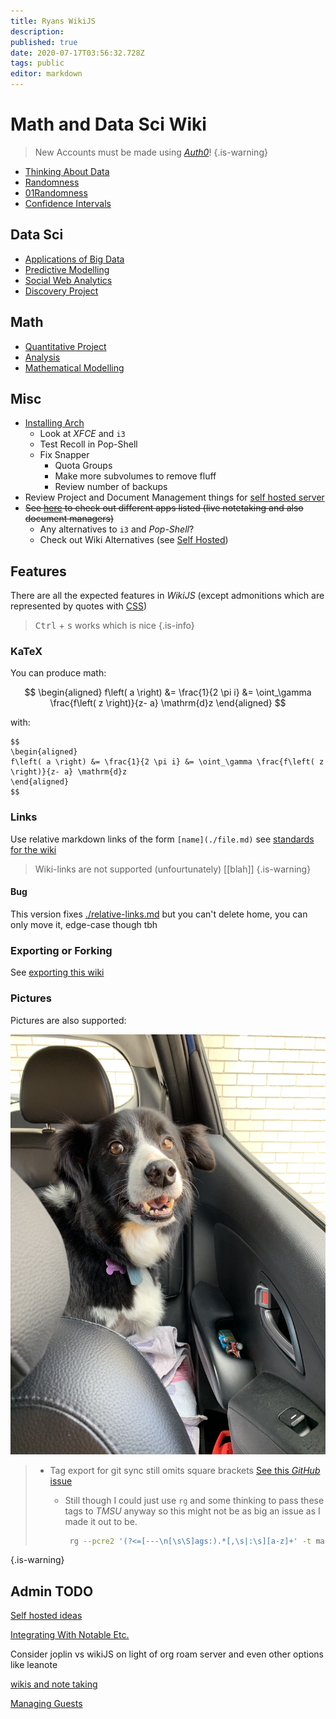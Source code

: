 ```yaml
---
title: Ryans WikiJS
description: 
published: true
date: 2020-07-17T03:56:32.728Z
tags: public
editor: markdown
---
```


# Math and Data Sci Wiki

> New Accounts must be made using [*Auth0*](https://manage.auth0.com/)!
{.is-warning}

* [Thinking About Data](./University/Thinking-About-Data.md)
* [Randomness](./University/Thinking-About-Data/01Randomness.md)
* [01Randomness](/University/Thinking-About-Data/01Randomness)
* [Confidence Intervals](./University/Thinking-About-Data/Confidence-Intervals.md)

## Data Sci

* [Applications of Big Data](./University/DataSci/Applications-of-Big-Data/Applications-of-big-data-home.md)
* [Predictive Modelling](./University/DataSci/Predictive-Modelling/Predictive-Modelling-home.md)
* [Social Web Analytics](./University/DataSci/Social-Web-Analytics/Social-Web-Analytics-home.md)
* [Discovery Project](./University/DataSci/Discovery-Project/Discovery-Project-home.md)

## Math

* [Quantitative Project](./University/MathSci/Capstone/Quantitative-Project-home.md)
* [Analysis](./University/MathSci/Analysis/Analysis-home.md)
* [Mathematical Modelling](./University/MathSci/MathModelling/Math-Modelling-home.md)




## Misc

* [Installing Arch](linux/installArch)
    * Look at *XFCE* and `i3`
    * Test Recoll in Pop-Shell
    * Fix Snapper
        * Quota Groups
        * Make more subvolumes to remove fluff
        * Review number of backups
* Review Project and Document Management things for [self hosted server](/home/Self-Hosted-ideas)
* ~~See [here](http://ryansnotes.org/mediawiki/index.php/Things_I_want_to_look_into) to check out different apps listed (live notetaking and also document managers)~~
  * Any alternatives to `i3` and *Pop-Shell*?
  * Check out Wiki Alternatives (see [Self Hosted](/home/Self-Hosted-ideas))
  
  
  
 
 
 
 
 
 
 
 
 
 
 
 



## Features

There are all the expected features in *WikiJS* (except admonitions which are represented by quotes with [CSS](https://en.wikipedia.org/wiki/Cascading_Style_Sheets))
> <kbd>Ctrl</kbd> + <kbd>s</kbd> works which is nice
{.is-info}

### KaTeX

You can produce math:


$$
\begin{aligned}
f\left( a \right) &= \frac{1}{2 \pi i} &= \oint_\gamma \frac{f\left( z \right)}{z- a} \mathrm{d}z
\end{aligned}
$$

with:

    $$
    \begin{aligned}
    f\left( a \right) &= \frac{1}{2 \pi i} &= \oint_\gamma \frac{f\left( z \right)}{z- a} \mathrm{d}z
    \end{aligned}
    $$

### Links

Use relative markdown links of the form `[name](./file.md)` see [standards for the wiki](./standards-for-the-wiki.md)

> Wiki-links are not supported (unfourtunately)
> [[blah]]
{.is-warning}

#### Bug
This version fixes [./relative-links.md](./relative-links.md) but you can't delete home, you can only move it, edge-case though tbh

### Exporting or Forking

See [exporting this wiki](./exporting-this-wiki.md)

### Pictures

Pictures are also supported:

![8bf032d2-a742-4d46-bc48-040d78ea137e.jpeg](/8bf032d2-a742-4d46-bc48-040d78ea137e.jpeg)

> * Tag export for git sync still omits square brackets [See this *GitHub* issue](https://github.com/Requarks/wiki/issues/1997)
>   * Still though I could just use `rg` and some thinking to pass these tags to *TMSU* anyway so this might not be as big an issue as I made it out to be.
>   
>     ```bash
>      rg --pcre2 '(?<=[---\n[\s\S]ags:).*[,\s|:\s][a-z]+' -t markdown -o | sd -s ':' ' ' | sd -s ',' ' ' | sed s/^/tmsu\ tag\ /
>      ```
{.is-warning}


## Admin TODO

[Self hosted ideas](./Self-Hosted-ideas.md)

[Integrating With Notable Etc.](./Notes/integrating-wikijs.md)

Consider joplin vs wikiJS on light of org roam server and even other options like leanote


[wikis and note taking](/home/wikis-and-note-taking)

[Managing Guests](managing-guests-in-wikijs)
